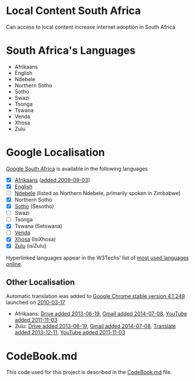 # Local Content South Africa
Can access to local content increase internet adoption in South Africa

# South Africa's Languages

 - Afrikaans
 - English
 - Ndebele
 - Northern Sotho
 - Sotho
 - Swazi
 - Tsonga
 - Tswana
 - Venda
 - Xhosa
 - Zulu

# Google Localisation

[Google South Africa](http://www.google.co.za) is available in the following languages

 - [x] [Afrikaans](http://w3techs.com/technologies/details/cl-af-/all/all) ([added 2009-09-03](http://google-africa.blogspot.com/2009/09/google-translate-now-available-for.html))
 - [x] [English](http://w3techs.com/technologies/details/cl-en-/all/all)
 - [ ] [Ndebele](http://w3techs.com/technologies/details/cl-nd-/all/all) (listed as Northern Ndebele, primarily spoken in Zimbabwe)
 - [x] Northern Sotho
 - [x] [Sotho](http://w3techs.com/technologies/details/cl-st-/all/all) (Sesotho)
 - [ ] Swazi
 - [ ] Tsonga
 - [x] Tswana (Setswana)
 - [ ] [Venda](http://w3techs.com/technologies/details/cl-ve-/all/all)
 - [x] [Xhosa](http://w3techs.com/technologies/details/cl-xh-/all/all) (IsiXhosa)
 - [x] [Zulu](http://w3techs.com/technologies/details/cl-zu-/all/all) (isiZulu)
 
Hyperlinked languages appear in the W3Techs' list of [most used languages online](http://w3techs.com/technologies/overview/content_language/all).

## Other Localisation

Automatic translation was added to [Google Chrome stable version 4.1.249](http://googlechromereleases.blogspot.com/2010/03/stable-channel-update.html) launched on [2010-03-17](https://googleblog.blogspot.com/2010/03/brabhsalai-greasain-ilteangach-or.html)

 - Afrikaans: [Drive added 2013-06-19](http://google-africa.blogspot.com/2013/06/drive-docs-sheets-and-slides-now-in.html), [Gmail added 2014-07-08](http://google-africa.blogspot.com/2014/07/thirteen-new-languages-for-gmail.html), [YouTube added 2011-11-03](http://google-africa.blogspot.com/2011/11/youtube-now-speaks-isizulu-and.html)
 - Zulu: [Drive added 2013-06-19](http://google-africa.blogspot.com/2013/06/drive-docs-sheets-and-slides-now-in.html), [Gmail added 2014-07-08](http://google-africa.blogspot.com/2014/07/thirteen-new-languages-for-gmail.html), [Translate added 2013-12-11](http://google-africa.blogspot.com/2013/12/google-translate-now-in-80-languages.html), [YouTube added 2011-11-03](http://google-africa.blogspot.com/2011/11/youtube-now-speaks-isizulu-and.html)




# CodeBook.md

This code used for this project is described in the [CodeBook.md](/CodeBook.md) file.
